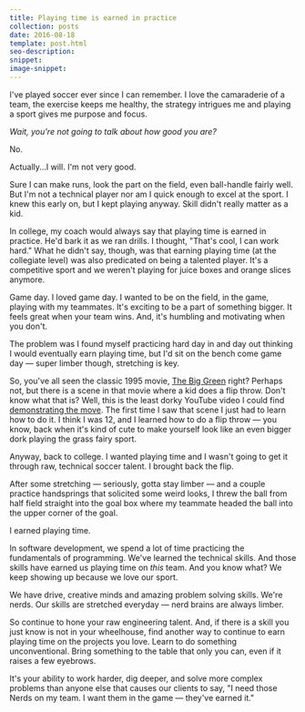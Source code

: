 ```yaml
---
title: Playing time is earned in practice
collection: posts
date: 2016-08-18
template: post.html
seo-description:
snippet:
image-snippet:
---
```


I've played soccer ever since I can remember. I love the camaraderie of a team, the exercise keeps me healthy, the strategy intrigues me and playing a sport gives me purpose and focus.

*Wait, you're not going to talk about how good you are?*

No.

Actually...I will. I'm not very good.

Sure I can make runs, look the part on the field, even ball-handle fairly well. But I'm not a technical player nor am I quick enough to excel at the sport. I knew this early on, but I kept playing anyway. Skill didn't really matter as a kid.

In college, my coach would always say that playing time is earned in practice. He'd bark it as we ran drills. I thought, "That's cool, I can work hard." What he didn't say, though, was that earning playing time (at the collegiate level) was also predicated on being a talented player. It's a competitive sport and we weren't playing for juice boxes and orange slices anymore.

Game day. I loved game day. I wanted to be on the field, in the game, playing with my teammates. It's exciting to be a part of something bigger. It feels great when your team wins. And, it's humbling and motivating when you don't.

The problem was I found myself practicing hard day in and day out thinking I would eventually earn playing time, but I'd sit on the bench come game day — super limber though, stretching is key.

So, you've all seen the classic 1995 movie, [The Big Green](https://www.youtube.com/watch?v=uBOsdyx6V6M) right? Perhaps not, but there is a scene in that movie where a kid does a flip throw. Don't know what that is? Well, this is the least dorky YouTube video I could find [demonstrating the move](https://www.youtube.com/watch?v=5B9XSVdP6OY&feature=youtu.be&t=30). The first time I saw that scene I just had to learn how to do it. I think I was 12, and I learned how to do a flip throw — you know, back when it's kind of cute to make yourself look like an even bigger dork playing the grass fairy sport.

Anyway, back to college. I wanted playing time and I wasn't going to get it through raw, technical soccer talent. I brought back the flip.

After some stretching — seriously, gotta stay limber — and a couple practice handsprings that solicited some weird looks, I threw the ball from half field straight into the goal box where my teammate headed the ball into the upper corner of the goal.

I earned playing time.

In software development, we spend a lot of time practicing the fundamentals of programming. We've learned the technical skills. And those skills have earned us playing time on *this* team. And you know what? We keep showing up because we love our sport.

We have drive, creative minds and amazing problem solving skills. We're nerds. Our skills are stretched everyday — nerd brains are always limber.

So continue to hone your raw engineering talent. And, if there is a skill you just know is not in your wheelhouse, find another way to continue to earn playing time on the projects you love. Learn to do something unconventional. Bring something to the table that only you can, even if it raises a few eyebrows.

It's your ability to work harder, dig deeper, and solve more complex problems than anyone else that causes our clients to say, "I need those Nerds on my team. I want them in the game — they've earned it."